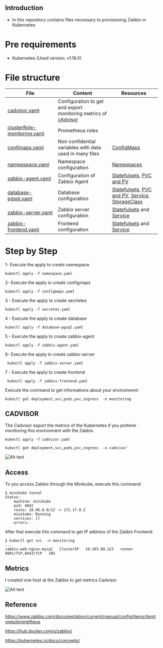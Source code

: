 ## Introduction

- In this repository contains files necessary to provisioning Zabbix in Kubernetes

# Pre requirements

- Kubernetes (Used version: v1.18.0)

# File structure

| File			| Content | Resources |
| ------------- | ------- | --------- |
| [cadvisor.yaml](./cadvisor.yaml) | Configuration to get and export monitoring metrics of [cAdvisor](https://prometheus.io/docs/guides/cadvisor/) ||
| [clusterRole-monitoring.yaml](./clusterRole-monitoring.yaml) | Prometheus roles ||
| [confimaps.yaml](./confimaps.yaml) | Non confidential variables with data used in many files | [ConfigMaps](https://kubernetes.io/docs/concepts/configuration/configmap/)
| [nampespace.yaml](./nampespace.yaml) | Namespace configuration |[Namespaces](https://kubernetes.io/docs/concepts/overview/working-with-objects/namespaces/)|
| [zabbix-agent.yaml](zabbix-agent.yaml) | Configuration of Zabbix Agent | [Statefulsets](https://kubernetes.io/docs/concepts/workloads/controllers/statefulset/), [PVC and PV](https://kubernetes.io/docs/concepts/storage/persistent-volumes/) |
| [database-pgsql.yaml](./database-pgsql.yaml) |Database configuration | [Statefulsets](https://kubernetes.io/docs/concepts/workloads/controllers/statefulset/), [PVC and PV](https://kubernetes.io/docs/concepts/storage/persistent-volumes/), [Service](https://kubernetes.io/docs/concepts/services-networking/service/), [StorageClass](https://kubernetes.io/docs/concepts/storage/storage-classes/) |
| [zabbix-server.yaml](./zabbix-server.yaml) | Zabbix server configuration | [Statefulsets](https://kubernetes.io/docs/concepts/workloads/controllers/statefulset/) and [Service](https://kubernetes.io/docs/concepts/services-networking/service/) |
| [zabbix-frontend.yaml](./zabbix-frontend.yaml) | Frontend configuration | [Statefulsets](https://kubernetes.io/docs/concepts/workloads/controllers/statefulset/) and [Service](https://kubernetes.io/docs/concepts/services-networking/service/) |


# Step by Step


1- Execute the apply to create namespace.

```
kubectl apply -f namespace.yaml
```

2- Execute the apply to create configmaps
```
kubectl apply -f configmaps.yaml
```

3 - Execute the apply to create secrtetes
```
kubectl apply -f secretes.yaml
```

4 - Execute the apply to create database
```
kubectl apply -f database-pgsql.yaml 
```

5 - Execute the apply to create zabbix-agent
```
kubectl apply -f zabbix-agent.yaml
```

6- Execute the apply to create zabbix-server

```
 kubectl apply -f zabbix-server.yaml
```
7 - Execute the apply to create frontend

```
 kubectl apply -f zabbix-frontend.yaml 
```

Execute the command to get informations about your enviromennt:

```
kubectl get deployment,svc,pods,pvc,ingress  -n monitoring

```


## CADVISOR

The Cadvisor export the metrics of the Kubernetes if you preferer monitoring this environment with the Zabbix.

```
kubectl apply -f cadvisor.yaml
```

```
kubectl get deployment,svc,pods,pvc,ingress  -n cadvisor`
```
![Alt text](screenshot/cadvisor.png?raw=true "Cadvisor")


## Access

To  you access  Zabbix through the Minikube, execute this command:

```
$ minikube tunnel
Status:	
	machine: minikube
	pid: 4042
	route: 10.96.0.0/12 -> 172.17.0.2
	minikube: Running
	services: []
    errors: 

```

After that execute this command to get IP address of the Zabbix Frontend:

```
$ kubectl get svc  -n monitoring
...
zabbix-web-nginx-mysql   ClusterIP   10.103.89.223   <none>        8081/TCP,8443/TCP   18h

```

## Metrics

I created one host at the Zabbix to get metrics Cadvisor

![Alt text](screenshot/metrics-cadvisor-zabbix.png?raw=true "Cadvisor-Zabbix")


## Reference

https://www.zabbix.com/documentation/current/manual/config/items/itemtypes/prometheus

https://hub.docker.com/u/zabbix/

https://kubernetes.io/docs/concepts/

